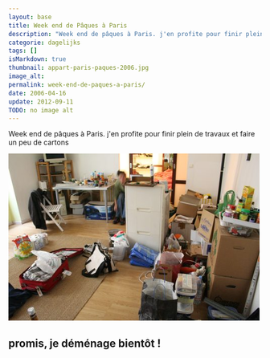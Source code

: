 ```yaml
---
layout: base
title: Week end de Pâques à Paris
description: "Week end de pâques à Paris. j'en profite pour finir plein de travaux et faire un peu de cartons"
categorie: dagelijks
tags: []
isMarkdown: true
thumbnail: appart-paris-paques-2006.jpg
image_alt: 
permalink: week-end-de-paques-a-paris/
date: 2006-04-16
update: 2012-09-11
TODO: no image alt 
---
```


Week end de pâques à Paris. j'en profite pour finir plein de travaux et faire un peu de cartons

![](appart-paris-paques-2006.jpg)


promis, je déménage bientôt !
---